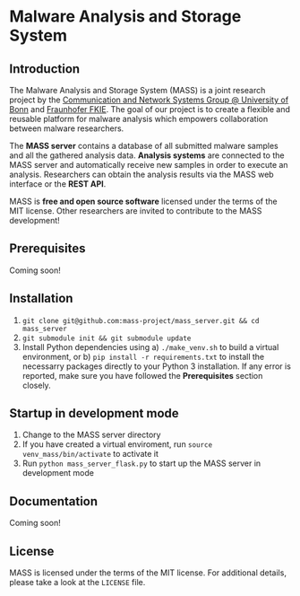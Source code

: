 # Malware Analysis and Storage System

## Introduction

The Malware Analysis and Storage System (MASS) is a joint research project by the [Communication and Network Systems Group @ University of Bonn](https://net.cs.uni-bonn.de/start-page/) and [Fraunhofer FKIE](https://www.fkie.fraunhofer.de/). The goal of our project is to create a flexible and reusable platform for malware analysis which empowers collaboration between malware researchers.

The **MASS server** contains a database of all submitted malware samples and all the gathered analysis data. **Analysis systems** are connected to the MASS server and automatically receive new samples in order to execute an analysis. Researchers can obtain the analysis results via the MASS web interface or the **REST API**.

MASS is **free and open source software** licensed under the terms of the MIT license. Other researchers are invited to contribute to the MASS development!

## Prerequisites

Coming soon!

## Installation

1. `git clone git@github.com:mass-project/mass_server.git && cd mass_server`
2. `git submodule init && git submodule update`
3. Install Python dependencies using a) `./make_venv.sh` to build a virtual environment, or b) `pip install -r requirements.txt` to install the necessarry packages directly to your Python 3 installation. If any error is reported, make sure you have followed the **Prerequisites** section closely.

## Startup in development mode

1. Change to the MASS server directory
2. If you have created a virtual enviroment, run `source venv_mass/bin/activate` to activate it
3. Run `python mass_server_flask.py` to start up the MASS server in development mode

## Documentation

Coming soon!

## License

MASS is licensed under the terms of the MIT license. For additional details, please take a look at the `LICENSE` file.
